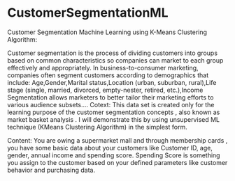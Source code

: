 # CustomerSegmentationML
 Customer Segmentation Machine Learning using K-Means Clustering Algorithm:

Customer segmentation is the process of dividing customers into groups based on common characteristics so companies can market to each group effectively and appropriately. In business-to-consumer marketing, companies often segment customers according to demographics that include: Age,Gender,Marital status,Location (urban, suburban, rural),Life stage (single, married, divorced, empty-nester, retired, etc.),Income Segmentation allows marketers to better tailor their marketing efforts to various audience subsets....
Cotext:
This data set is created only for the learning purpose of the customer segmentation concepts , also known as market basket analysis . I will demonstrate this by using unsupervised ML technique (KMeans Clustering Algorithm) in the simplest form.

Content:
You are owing a supermarket mall and through membership cards , you have some basic data about your customers like Customer ID, age, gender, annual income and spending score. Spending Score is something you assign to the customer based on your defined parameters like customer behavior and purchasing data.

